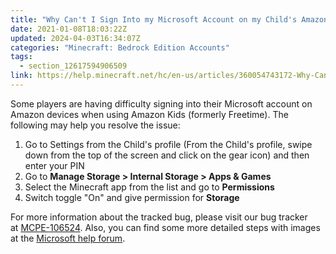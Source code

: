 ```yaml
---
title: "Why Can't I Sign Into my Microsoft Account on my Child's Amazon Device? "
date: 2021-01-08T18:03:22Z
updated: 2024-04-03T16:34:07Z
categories: "Minecraft: Bedrock Edition Accounts"
tags:
  - section_12617594906509
link: https://help.minecraft.net/hc/en-us/articles/360054743172-Why-Can-t-I-Sign-Into-my-Microsoft-Account-on-my-Child-s-Amazon-Device
---
```


Some players are having difficulty signing into their Microsoft account on Amazon devices when using Amazon Kids (formerly Freetime). The following may help you resolve the issue: 

1.  Go to Settings from the Child's profile (From the Child's profile, swipe down from the top of the screen and click on the gear icon) and then enter your PIN 
2.  Go to **Manage Storage \> Internal Storage \> Apps & Games** 
3.  Select the Minecraft app from the list and go to **Permissions** 
4.  Switch toggle "On" and give permission for **Storage** 

For more information about the tracked bug, please visit our bug tracker at [MCPE-106524](https://bugs.mojang.com/browse/MCPE-106524). Also, you can find some more detailed steps with images at the [Microsoft help forum](https://answers.microsoft.com/en-us/msoffice/forum/all/cant-log-into-microsoft-account-on-minecraft-pe-on/ef889ed9-ee9d-4ab4-af45-9aa22f77ded8).
